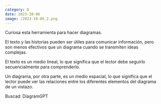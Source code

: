 ```yaml
--- 
category: D 
date: 2023-10-06 
image: /2023-10-06_2.png 
--- 
```


Curiosa esta herramienta para hacer diagramas. 

El texto y las historias pueden ser útiles para comunicar información, pero son menos efectivos que un diagrama cuando se transmiten ideas complejas. 

El texto es un medio lineal, lo que significa que el lector debe seguirlo secuencialmente para comprenderlo. 

Un diagrama, por otra parte, es un medio espacial, lo que significa que el lector puede ver las relaciones entre los diferentes elementos del diagrama de un vistazo.

Buscad: DiagramGPT